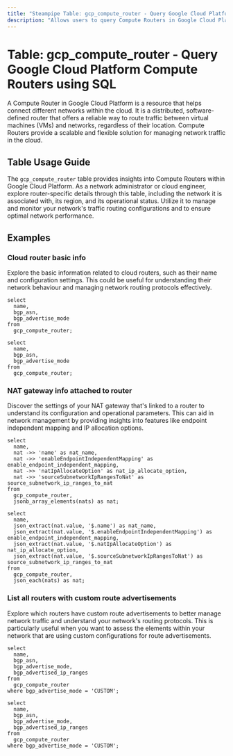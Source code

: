 ```yaml
---
title: "Steampipe Table: gcp_compute_router - Query Google Cloud Platform Compute Routers using SQL"
description: "Allows users to query Compute Routers in Google Cloud Platform, providing insights into the configuration and status of cloud routers within a project."
---
```


# Table: gcp_compute_router - Query Google Cloud Platform Compute Routers using SQL

A Compute Router in Google Cloud Platform is a resource that helps connect different networks within the cloud. It is a distributed, software-defined router that offers a reliable way to route traffic between virtual machines (VMs) and networks, regardless of their location. Compute Routers provide a scalable and flexible solution for managing network traffic in the cloud.

## Table Usage Guide

The `gcp_compute_router` table provides insights into Compute Routers within Google Cloud Platform. As a network administrator or cloud engineer, explore router-specific details through this table, including the network it is associated with, its region, and its operational status. Utilize it to manage and monitor your network's traffic routing configurations and to ensure optimal network performance.

## Examples

### Cloud router basic info
Explore the basic information related to cloud routers, such as their name and configuration settings. This could be useful for understanding their network behaviour and managing network routing protocols effectively.

```sql+postgres
select
  name,
  bgp_asn,
  bgp_advertise_mode
from
  gcp_compute_router;
```

```sql+sqlite
select
  name,
  bgp_asn,
  bgp_advertise_mode
from
  gcp_compute_router;
```

### NAT gateway info attached to router
Discover the settings of your NAT gateway that's linked to a router to understand its configuration and operational parameters. This can aid in network management by providing insights into features like endpoint independent mapping and IP allocation options.

```sql+postgres
select
  name,
  nat ->> 'name' as nat_name,
  nat ->> 'enableEndpointIndependentMapping' as enable_endpoint_independent_mapping,
  nat ->> 'natIpAllocateOption' as nat_ip_allocate_option,
  nat ->> 'sourceSubnetworkIpRangesToNat' as source_subnetwork_ip_ranges_to_nat
from
  gcp_compute_router,
  jsonb_array_elements(nats) as nat;
```

```sql+sqlite
select
  name,
  json_extract(nat.value, '$.name') as nat_name,
  json_extract(nat.value, '$.enableEndpointIndependentMapping') as enable_endpoint_independent_mapping,
  json_extract(nat.value, '$.natIpAllocateOption') as nat_ip_allocate_option,
  json_extract(nat.value, '$.sourceSubnetworkIpRangesToNat') as source_subnetwork_ip_ranges_to_nat
from
  gcp_compute_router,
  json_each(nats) as nat;
```

### List all routers with custom route advertisements
Explore which routers have custom route advertisements to better manage network traffic and understand your network's routing protocols. This is particularly useful when you want to assess the elements within your network that are using custom configurations for route advertisements.

```sql+postgres
select
  name,
  bgp_asn,
  bgp_advertise_mode,
  bgp_advertised_ip_ranges
from
  gcp_compute_router
where bgp_advertise_mode = 'CUSTOM';
```

```sql+sqlite
select
  name,
  bgp_asn,
  bgp_advertise_mode,
  bgp_advertised_ip_ranges
from
  gcp_compute_router
where bgp_advertise_mode = 'CUSTOM';
```